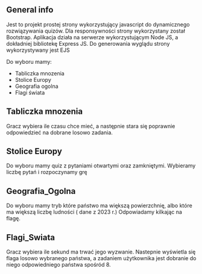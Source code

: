 ## General info
Jest to projekt prostej strony wykorzystujący javascript do dynamicznego rozwiązywania quizów.
Dla responsywności strony wykorzystany został Bootstrap.
Aplikacja działa na serwerze wykorzystującym Node JS, a dokładniej bibliotekę Express JS.
Do generowania wyglądu strony wykorzystywany jest EJS

Do wyboru mamy:
* Tabliczka mnozenia
* Stolice Europy
* Geografia ogolna
* Flagi świata

## Tabliczka mnozenia
Gracz wybiera ile czasu chce mieć, a następnie stara się poprawnie odpowiedzieć na dobrane losowo zadania.
	
## Stolice Europy
Do wyboru mamy quiz z pytaniami otwartymi oraz zamkniętymi. Wybieramy liczbę pytań i rozpoczynamy grę

## Geografia_Ogolna
Do wyboru mamy tryb które państwo ma większą powierzchnię, albo które ma większą liczbę ludności ( dane z 2023 r.)
Odpowiadamy kilkając na flagę.

## Flagi_Swiata
Gracz wybiera ile sekund ma trwać jego wyzwanie. Nastepnie wyświetla się flaga losowo wybranego państwa, a zadaniem użytkownika
jest dobranie do niego odpowiedniego państwa spośród 8.

